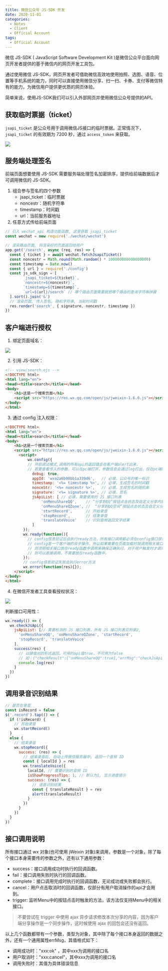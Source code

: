 ```yaml
---
title: 微信公众号 JS-SDK 开发
date: 2020-11-01
categories:
  - Notes
  - Client
  - Official Account
tags: 
  - Official Account
---
```


微信 JS-SDK ( JavaScript Software Development Kit )是微信公众平台面向网页开发者提供的基于微信内的网页开发工具包。

通过使用微信 JS-SDK，网页开发者可借助微信高效地使用拍照、选图、语音、位置等手机系统的能力，同时可以直接使用微信分享、扫一扫、卡券、支付等微信特有的能力，为微信用户提供更优质的网页体验。

简单来说，使用JS-SDK我们可以引入外部网页并使用微信公众号提供的API。

<!-- more -->

## 获取临时票据（ticket）

`jsapi_ticket` 是公众号用于调用微信JS接口的临时票据。正常情况下，`jsapi_ticket` 的有效期为 7200 秒，通过 `access_token` 来获取。

![](https://pic.imgdb.cn/item/62f4ccf616f2c2beb1d0ee77.jpg)

## 服务端处理签名

前端页面想要使用 JS-SDK 需要服务端处理签名加密排序，提供给前端数据后才可调用微信的 JS-SDK。

1. 组合参与签名的四个参数
   - jsapi_ticket：临时票据
   - noncestr：随机字符串
   - timestamp：时间戳
   - url：当前服务器地址
2. 任意方式传给前端页面

```javascript
// 引入 wechat_api 构造功能函数, 这里获取 jsapi_ticket
const wechat = new require('./wechat/wechat')

// 渲染路由页面, 将渲染好的页面返回给用户
app.get('/search', async (req, res) => {
  const { ticket } = await wechat.fetchJsapiTicket()
  const noncestr = Math.round(Math.random() * 100000000000000000)
  const timestamp = Date.now()
  const { url } = require('./config')
  const js_sdk_sign = [
        `jsapi_ticket=${ticket}`,
        `noncestr=${noncestr}`,
        `timestamp=${timestamp}`,
        `url=${url}/search` // 哪个路由页面需要就把哪个路由的查询字符串拼接
  ].sort().join('&')
  // 渲染页面, 传入签名, 随机字符串, 当前时间戳
  res.render('search', { signature, noncestr, timestamp })
})
```

## 客户端进行授权

1. 绑定页面域名：

![](https://pic.imgdb.cn/item/62f4d10f16f2c2beb1dbf7d6.jpg)

2. 引用 JS-SDK：

```html
<!-- view/search.ejs -->
<!DOCTYPE html>
<html lang="en">
<head><title>search</title></head>
<body>
    <h1>这是一个搜索页面</h1>
    <script src="https://res.wx.qq.com/open/js/jweixin-1.6.0.js"></script>
</body>
</html>
```

3. 通过 config 注入权限：

```html
<!DOCTYPE html>
<html lang="en">
<head><title>search</title></head>
<body>
    <h1>这是一个搜索页面</h1>
    <script src="https://res.wx.qq.com/open/js/jweixin-1.6.0.js"></script>
      <script>
          wx.config({
          // 开启调试模式,调用的所有api的返回值会在客户端alert出来，
          // 若要查看传入的参数，可以在pc端打开，参数信息会通过log打出，仅在pc端时才会打印。
            debug: true, 
            appId: 'wxa2a6b98bb1a339d6',   // 必填，公众号的唯一标识
            timestamp: '<%= timestamp %>', // 必填，生成签名的时间戳
            nonceStr: '<%= noncestr %>',   // 必填，生成签名的随机串
            signature: '<%= signature %>', // 必填，签名
            jsApiList: [ // 必填，需要使用的 JS 接口列表
                'onMenuShareQQ',    // “分享到QQ”按钮点击状态及自定义分享内容接口
                'onMenuShareQZone', //  “分享到QQ空间”按钮点击状态及自定义分享内容接口
                'startRecord',      // 开始录音
                'stopRecord',       // 结束录音
                'translateVoice'    // 识别音频返回文字结果
            ]
        });
        wx.ready(function(){
          // config信息验证后会执行ready方法，所有接口调用都必须在config接口获得结果之后，
          // config是一个客户端的异步操作，所以如果需要在页面加载时就调用相关接口，
          // 则须把相关接口放在ready函数中调用来确保正确执行。对于用户触发时才调用的接口，
          // 则可以直接调用，不需要放在ready函数中。
        });
        // config信息验证失败会执行error方法
        wx.error(function(res){});
    </script>
</body>
</html>
```

4. 在微信开发者工具查看授权状况：

![](https://pic.imgdb.cn/item/62f4d1aa16f2c2beb1dda86c.jpg)

判断接口可用性：

~~~js
wx.ready(() => {
  wx.checkJsApi({
    jsApiList: [// 需要检测的 JS 接口列表，所有 JS 接口列表见附录2,
      'onMenuShareQQ', 'onMenuShareQZone', 'startRecord',
      'stopRecord', 'translateVoice'
    ],
    success(res) {
      // 以键值对的形式返回，可用的api值true，不可用为false
      // 如：{"checkResult":{"onMenuShareQQ":true},"errMsg":"checkJsApi:ok"}
      console.log(res)
    }
  })
})
~~~

## 调用录音识别结果

~~~js
// 是否在录音
const isRecord = false
$('.record').tap(() => {
  if (!isRecord) {
    // 开始录音
    wx.startRecord()
  }
  else {
    // 结束录音
    wx.stopRecord({
      success: (res) => {
        // 结束录音后, 自动上传微信服务器中, 返回一个音频 ID
        const { localId } = res
        wx.translateVoice({
          localId, // 需要识别的音频 ID
          isShowProgressTips: 1, // 默认为1, 显示进度提示
          success: (res) => {
            // 语音识别结果
            const { translateResult } = res
            alert(translateResult)
          }
        })
      }
    })
  }
})
~~~

## 接口调用说明

所有接口通过 wx 对象(也可使用 jWeixin 对象)来调用，参数是一个对象，除了每个接口本身需要传的参数之外，还有以下通用参数：

- success：接口调用成功时执行的回调函数。
- fail：接口调用失败时执行的回调函数。
- complete：接口调用完成时执行的回调函数，无论成功或失败都会执行。
- cancel：用户点击取消时的回调函数，仅部分有用户取消操作的api才会用到。
- trigger: 监听Menu中的按钮点击时触发的方法，该方法仅支持Menu中的相关接口。

> 不要尝试在 trigger 中使用 ajax 异步请求修改本次分享的内容，因为客户端分享操作是一个同步操作，这时候使用 ajax 的回包会还没有返回。

以上几个函数都带有一个参数，类型为对象，其中除了每个接口本身返回的数据之外，还有一个通用属性errMsg，其值格式如下：

- 调用成功时："xxx:ok" ，其中xxx为调用的接口名
- 用户取消时："xxx:cancel"，其中xxx为调用的接口名
- 调用失败时：其值为具体错误信息
